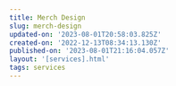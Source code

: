 ```yaml
---
title: Merch Design
slug: merch-design
updated-on: '2023-08-01T20:58:03.825Z'
created-on: '2022-12-13T08:34:13.130Z'
published-on: '2023-08-01T21:16:04.057Z'
layout: '[services].html'
tags: services
---
```



